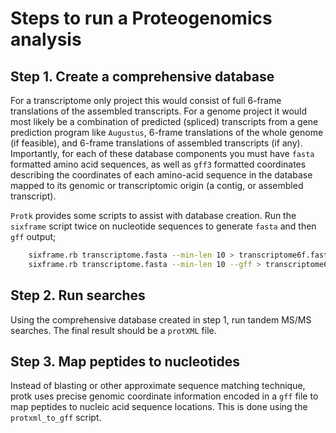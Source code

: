 # Steps to run a Proteogenomics analysis

## Step 1. Create a comprehensive database

For a transcriptome only project this would consist of full 6-frame translations of the assembled transcripts.  For a genome project it would most likely be a combination of predicted (spliced) transcripts from a gene prediction program like `Augustus`, 6-frame translations of the whole genome (if feasible), and 6-frame translations of assembled transcripts (if any).  Importantly, for each of these database components you must have `fasta` formatted amino acid sequences, as well as `gff3` formatted coordinates describing the coordinates of each amino-acid sequence in the database mapped to its genomic or transcriptomic origin (a contig, or assembled transcript).

`Protk` provides some scripts to assist with database creation. Run the `sixframe` script twice on nucleotide sequences to generate `fasta` and then `gff` output; 

```bash
	sixframe.rb transcriptome.fasta --min-len 10 > transcriptome6f.fasta
	sixframe.rb transcriptome.fasta --min-len 10 --gff > transcriptome6f.gff3
```

## Step 2. Run searches

Using the comprehensive database created in step 1, run tandem MS/MS searches.  The final result should be a `protXML` file.

## Step 3. Map peptides to nucleotides

Instead of blasting or other approximate sequence matching technique, protk uses precise genomic coordinate information encoded in a `gff` file to map peptides to nucleic acid sequence locations.  This is done using the `protxml_to_gff` script.